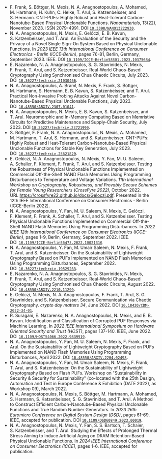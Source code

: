 - F. Frank, S. Böttger, N. Mexis, N. A. Anagnostopoulos, A. Mohamed, M. Hartmann, H. Kuhn, C. Helke, T. Arul, S. Katzenbeisser, and S. Hermann. CNT-PUFs: Highly Robust and Heat-Tolerant Carbon-Nanotube-Based Physical Unclonable Functions. *Nanomaterials*, 13(22), November 2023. ISSN 2079-4991. DOI [`10.3390/NANO13222930`](https://doi.org/10.3390/NANO13222930).
- N. A. Anagnostopoulos, N. Mexis, E. Gelóczi, E. B. Kavun, S. Katzenbeisser, and T. Arul. An Evaluation of the Security and the Privacy of a Novel Single Sign-On System Based on Physical Unclonable Functions. In *2023 IEEE 13th International Conference on Consumer Electronics - Berlin (ICCE-Berlin)*, pages 76-81, Berlin, Germany, September 2023. IEEE. DOI [`10.1109/ICCE-Berlin58801.2023.10375684`](https://doi.org/10.1109/ICCE-Berlin58801.2023.10375684).
- E. Nazarenko, N. A. Anagnostopoulos, S. G. Stavrinides, N. Mexis, F. Frank, T. Arul, and S. Katzenbeisser. Real-World Chaos-Based Cryptography Using Synchronised Chua Chaotic Circuits, July 2023. DOI [`10.36227/techrxiv.21030466`](https://doi.org/10.36227/techrxiv.21030466).
- N. A. Anagnostopoulos, A. Braml, N. Mexis, F. Frank, S. Böttger, M. Hartmann, S. Hermann, E. B. Kavun, S. Katzenbeisser, and T. Arul. Practical Non-Invasive Probing Attacks Against Novel Carbon-Nanotube-Based Physical Unclonable Functions, July 2023. DOI [`10.48550/ARXIV.2307.01041`](https://doi.org/10.48550/ARXIV.2307.01041).
- N. A. Anagnostopoulos, N. Mexis, E. B. Kavun, S. Katzenbeisser, and T. Arul. Neuromorphic and In-Memory Computing Based on Memristive Circuits for Predictive Maintenance and Supply-Chain Security, July 2023. DOI [`10.36227/techrxiv.23721990`](https://doi.org/10.36227/techrxiv.23721990).
- S. Böttger, F. Frank, N. A. Anagnostopoulos, N. Mexis, A. Mohamed, M. Hartmann, T. Arul, S. Hermann, and S. Katzenbeisser. CNT-PUFs: Highly Robust and Heat-Tolerant Carbon-Nanotube-Based Physical Unclonable Functions for Stable Key Generation, July 2023. DOI [`10.36227/techrxiv.23621829`](https://doi.org/10.36227/techrxiv.23621829).
- E. Gelóczi, N. A. Anagnostopoulos, N. Mexis, Y. Fan, M. U. Saleem, A. Schaller, F. Klement, F. Frank, T. Arul, and S. Katzenbeisser. Testing the Robustness of Physical Unclonable Functions Implemented on Commercial Off-the-Shelf NAND Flash Memories Using Programming Disturbances to Temperature and Voltage Variations. *11th International Workshop on Cryptography, Robustness, and Provably Secure Schemes for Female Young Researchers (CrossFyre 2022)*, October 2022. URL <https://crossfyre22.github.io/docs/Geloczi.pdf>. Presented in the 12th IEEE International Conference on Consumer Electronics - Berlin (ICCE-Berlin 2022).
- N. A. Anagnostopoulos, Y. Fan, M. U. Saleem, N. Mexis, E. Gelóczi, F. Klement, F. Frank, A. Schaller, T. Arul, and S. Katzenbeisser. Testing Physical Unclonable Functions Implemented on Commercial Off-the-Shelf NAND Flash Memories Using Programming Disturbances. In *2022 IEEE 12th International Conference on Consumer Electronics (ICCE-Berlin)*, pages 1-9, Berlin, Germany, September 2022. IEEE. DOI [`10.1109/ICCE-Berlin56473.2022.10021310`](https://doi.org/10.1109/ICCE-Berlin56473.2022.10021310).
- N. A. Anagnostopoulos, Y. Fan, M. Umair Saleem, N. Mexis, F. Frank, T. Arul, and S. Katzenbeisser. On the Sustainability of Lightweight Cryptography Based on PUFs Implemented on NAND Flash Memories Using Programming Disturbances, September 2022. DOI [`10.36227/techrxiv.19529263`](https://doi.org/10.36227/techrxiv.19529263).
- E. Nazarenko, N. A. Anagnostopoulos, S. G. Stavrinides, N. Mexis, F. Frank, T. Arul, and S. Katzenbeisser. Real-World Chaos-Based Cryptography Using Synchronised Chua Chaotic Circuits, August 2022. DOI [`10.48550/ARXIV.2210.11299`](https://doi.org/10.48550/ARXIV.2210.11299).
- E. Gelóczi, N. Mexis, N. A. Anagnostopoulos, F. Frank, T. Arul, S. G. Stavrinides, and S. Katzenbeisser. Secure Communication via Chaotic Cryptography. *crypto day matters 34*, June 2022. DOI [`10.18420/CDM-2022-34-01`](https://doi.org/10.18420/CDM-2022-34-01).
- R. Suragani, E. Nazarenko, N. A. Anagnostopoulos, N. Mexis, and E. B. Kavun. Identification and Classification of Corrupted PUF Responses via Machine Learning. In *2022 IEEE International Symposium on Hardware Oriented Security and Trust (HOST)*, pages 137-140. IEEE, June 2022. DOI [`10.1109/HOST54066.2022.9839919`](https://doi.org/10.1109/HOST54066.2022.9839919).
- N. A. Anagnostopoulos, Y. Fan, M. U. Saleem, N. Mexis, F. Frank, and Arul. On the Sustainability of Lightweight Cryptography Based on PUFs Implemented on NAND Flash Memories Using Programming Disturbances, April 2022. DOI [`10.48550/ARXIV.2204.02498`](https://doi.org/10.48550/ARXIV.2204.02498).
- N. A. Anagnostopoulos, Y. Fan, M. Umair Saleem, N. Mexis, F. Frank, T. Arul, and S. Katzenbeisser. On the Sustainability of Lightweight Cryptography Based on Flash PUFs. Workshop on "Sustainability in Security & Security for Sustainability" (co-located with the 25th Design, Automation and Test in Europe Conference & Exhibition (DATE 2022), as Workshop 09), March 2022.
- N. A. Anagnostopoulos, N. Mexis, S. Böttger, M. Hartmann, A. Mohamed, S. Hermann, S. Katzenbeisser, S. G. Stavrinides, and T. Arul. A Method to Construct Efficient Carbon-Nanotube-Based Physical Unclonable Functions and True Random Number Generators. In *2023 26th Euromicro Conference on Digital System Design (DSD)*, pages 61-69. IEEE, accepted for publication. DOI [`10.1109/DSD60849.2023.00019`](https://doi.org/10.1109/DSD60849.2023.00019).
- N. A. Anagnostopoulos, N. Mexis, Y. Fan, S. S. Bartsch, T. Schaier, S. Katzenbeisser, and T. Arul. Studying the Effects of Prolonged Thermal Stress Aiming to Induce Artificial Aging on DRAM Retention-Based Physical Unclonable Functions. In *2024 IEEE International Conference on Consumer Electronics (ICCE)*, pages 1-6. IEEE, accepted for publication.